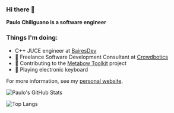 ### Hi there 👋

**Paulo Chiliguano is a software engineer**

### Things I'm doing:
- C++ JUCE engineer at [BairesDev](https://www.bairesdev.com)
- 🐍 Freelance Software Development Consultant at [Crowdbotics](https://www.crowdbotics.com)
- 🎻 Contributing to the [Metabow Toolkit](https://github.com/pauloesteban/MetaBow-Toolkit) project
- 🎹 Playing electronic keyboard

For more information, see my [personal website](https://www.pauloesteban.com).

![Paulo's GitHub Stats](https://github-readme-stats.vercel.app/api?username=pauloesteban&show_icons=true&theme=onedark&count_private=true)

![Top Langs](https://github-readme-stats.vercel.app/api/top-langs/?username=pauloesteban&layout=compact&theme=onedark&count_private=true)

<!--
**pauloesteban/pauloesteban** is a ✨ _special_ ✨ repository because its `README.md` (this file) appears on your GitHub profile.

Here are some ideas to get you started:

- 🔭 I’m currently working on ...
- 🌱 I’m currently learning ...
- 👯 I’m looking to collaborate on ...
- 🤔 I’m looking for help with ...
- 💬 Ask me about ...
- 📫 How to reach me: ...
- 😄 Pronouns: ...
- ⚡ Fun fact: ...
-->
